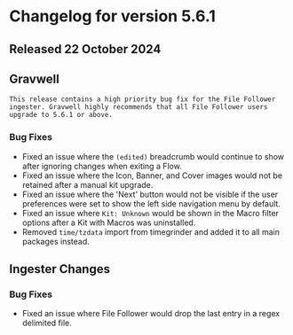 # Changelog for version 5.6.1

## Released 22 October 2024

## Gravwell

```{note}
This release contains a high priority bug fix for the File Follower ingester. Gravwell highly recommends that all File Follower users upgrade to 5.6.1 or above.
```

### Bug Fixes
 
* Fixed an issue where the `(edited)` breadcrumb would continue to show after ignoring changes when exiting a Flow.
* Fixed an issue where the Icon, Banner, and Cover images would not be retained after a manual kit upgrade.
* Fixed an issue where the 'Next' button would not be visible if the user preferences were set to show the left side navigation menu by default.
* Fixed an issue where `Kit: Unknown` would be shown in the Macro filter options after a Kit with Macros was uninstalled.
* Removed `time/tzdata` import from timegrinder and added it to all main packages instead.

## Ingester Changes

### Bug Fixes

* Fixed an issue where File Follower would drop the last entry in a regex delimited file. 